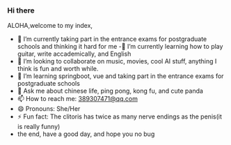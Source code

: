 ### Hi there

<!--
**username/username** is a ✨ _special_ ✨ repository because its `README.md` (this file) appears on your GitHub profile.
-->

ALOHA,welcome to my index,

- 🔭 I’m currently taking part in the entrance exams for postgraduate schools and thinking it hard for me
-🌱 I’m currently learning how to play guitar, write accademically, and English
- 👯 I’m looking to collaborate on music, movies, cool AI stuff, anything I think is fun and worth while. 
- 🤔 I’m learning springboot, vue and taking part in the entrance exams for postgraduate schools
- 💬 Ask me about chinese life, ping pong, kong fu, and cute panda
- 📫 How to reach me: 389307471@qq.com
- 😄 Pronouns: She/Her 
- ⚡ Fun fact: The clitoris has twice as many nerve endings as the penis(it is really funny)
-  the end, have a good day, and hope you no bug 
